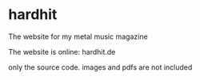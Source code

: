 # hardhit
The website for my metal music magazine

The website is online: hardhit.de

only the source code. images and pdfs are not included
